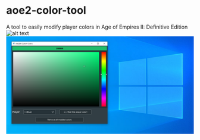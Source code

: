 # aoe2-color-tool
A tool to easily modify player colors in Age of Empires II: Definitive Edition
![alt text](screenshot.png)
![alt text](screenshot_app.png)
